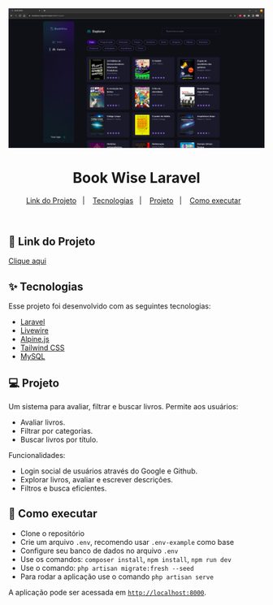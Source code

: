 <img src="https://github.com/tiagoliveira555/book-wise-laravel/blob/main/public/bookwise.png" alt="Logo">

<h1 align="center">Book Wise Laravel</h1>

<p align="center">
  <a href="#-link">Link do Projeto</a>&nbsp;&nbsp;&nbsp;|&nbsp;&nbsp;&nbsp;
  <a href="#-tecnologias">Tecnologias</a>&nbsp;&nbsp;&nbsp;|&nbsp;&nbsp;&nbsp;
  <a href="#-projeto">Projeto</a>&nbsp;&nbsp;&nbsp;|&nbsp;&nbsp;&nbsp;
  <a href="#-como-executar">Como executar</a>&nbsp;&nbsp;&nbsp;
</p>

<br>

## 🔗 Link do Projeto

[Clique aqui](https://152.67.41.151/)

## ✨ Tecnologias

Esse projeto foi desenvolvido com as seguintes tecnologias:

- [Laravel](https://laravel.com/)
- [Livewire](https://livewire.laravel.com/)
- [Alpine.js](https://alpinejs.dev/)
- [Tailwind CSS](https://tailwindcss.com/)
- [MySQL](https://www.mysql.com/)

## 💻 Projeto

Um sistema para avaliar, filtrar e buscar livros. Permite aos usuários:

- Avaliar livros.
- Filtrar por categorias.
- Buscar livros por título.

Funcionalidades:

- Login social de usuários através do Google e Github.
- Explorar livros, avaliar e escrever descrições.
- Filtros e busca eficientes.

## 🚀 Como executar

- Clone o repositório
- Crie um arquivo `.env`, recomendo usar `.env-example` como base
- Configure seu banco de dados no arquivo `.env`
- Use os comandos: `composer install`, `npm install`, `npm run dev`
- Use o comando: `php artisan migrate:fresh --seed`
- Para rodar a aplicação use o comando `php artisan serve`

A aplicação pode ser acessada em [`http://localhost:8000`](http://localhost:8000).
